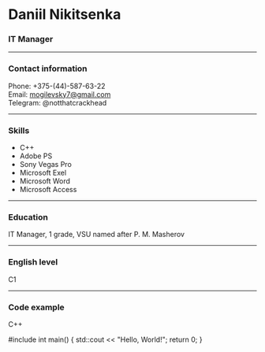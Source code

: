 # Daniil Nikitsenka
### IT Manager
___
### Contact information
Phone: +375-(44)-587-63-22  
Email: mogilevsky7@gmail.com  
Telegram: @notthatcrackhead
___
### Skills   
* C++  
* Adobe PS
* Sony Vegas Pro
* Microsoft Exel  
* Microsoft Word
* Microsoft Access
___
### Education
IT Manager, 1 grade, VSU named after P. M. Masherov
___
### English level
C1
___
### Code example

C++  

#include <iostream>
int main() {
  std::cout << "Hello, World!";
  return 0;
 }
